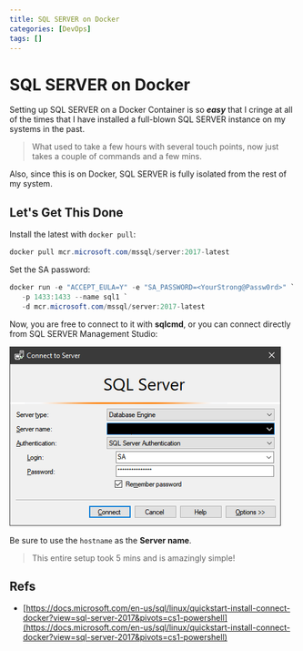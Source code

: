 ```yaml
---
title: SQL SERVER on Docker
categories: [DevOps]
tags: []
---
```


# SQL SERVER on Docker

Setting up SQL SERVER on a Docker Container is so ***easy*** that I cringe at all of the times that I have installed a full-blown SQL SERVER instance on my systems in the past.  

> What used to take a few hours with several touch points, now just takes a couple of commands and a few mins.

Also, since this is on Docker, SQL SERVER is fully isolated from the rest of my system.

## Let's Get This Done

Install the latest with `docker pull`:

```powershell
docker pull mcr.microsoft.com/mssql/server:2017-latest
```

Set the SA password:

```powershell
docker run -e "ACCEPT_EULA=Y" -e "SA_PASSWORD=<YourStrong@Passw0rd>" `
   -p 1433:1433 --name sql1 `
   -d mcr.microsoft.com/mssql/server:2017-latest
```

Now, you are free to connect to it with **sqlcmd**, or you can connect directly from SQL SERVER Management Studio:

![docker-sql-login](\assets\img\docker-sql-login.png)

Be sure to use the `hostname` as the **Server name**.

> This entire setup took 5 mins and is amazingly simple!

## Refs

- [https://docs.microsoft.com/en-us/sql/linux/quickstart-install-connect-docker?view=sql-server-2017&pivots=cs1-powershell](https://docs.microsoft.com/en-us/sql/linux/quickstart-install-connect-docker?view=sql-server-2017&pivots=cs1-powershell)
